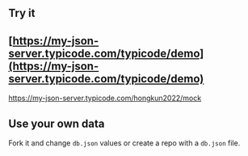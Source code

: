## Try it

## [https://my-json-server.typicode.com/typicode/demo](https://my-json-server.typicode.com/typicode/demo)

https://my-json-server.typicode.com/hongkun2022/mock

## Use your own data

Fork it and change `db.json` values or create a repo with a `db.json` file.
